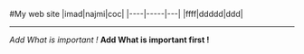 #My web site
|imad|najmi|coc|
|----|-----|---|
|ffff|ddddd|ddd|

____
*Add What is important !*
**Add What is important first !**
